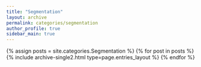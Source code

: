 ```yaml
---
title: "Segmentation"
layout: archive
permalink: categories/segmentation
author_profile: true
sidebar_main: true
---
```


{% assign posts = site.categories.Segmentation %}
{% for post in posts %} {% include archive-single2.html type=page.entries_layout %} {% endfor %}
